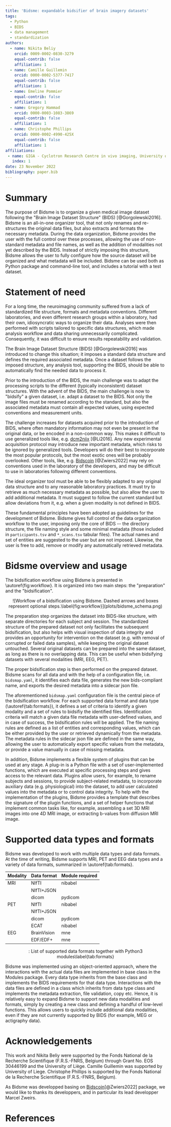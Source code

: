 ```yaml
---
title: 'Bidsme: expandable bidsifier of brain imagery datasets'
tags:
  - Python
  - BIDS
  - data management
  - standardization
authors:
  - name: Nikita Beliy
    orcid: 0009-0002-0830-3279
    equal-contrib: false
    affiliation: 1
  - name: Camille Guillemin
    orcid: 0000-0002-5377-7417
    equal-contrib: false
    affiliation: 1
  - name: Emeline Pommier
    equal-contrib: false
    affiliation: 1
  - name: Gregory Hammad
    orcid: 0000-0003-1083-3869
    equal-contrib: false
    affiliation: 1
  - name: Christophe Phillips
    orcid: 0000-0002-4990-425X
    equal-contrib: false
    affiliation: 1
affiliations:
 - name: GIGA - Cyclotron Research Centre in vivo imaging, University of Liege, Liege, Belgium
   index: 1
date: 23 November 2022
bibliography: paper.bib
---
```


# Summary

The purpose of Bidsme is to organize a given medical image dataset following the "Brain Image Dataset Structure" (BIDS) [@Gorgolewski2016]. Bidsme is an all-in-one organizer tool, that not only renames and re-structures the original data files, but also extracts and formats the necessary metadata. During the data organization, Bidsme provides the user with the full control over these processes, allowing the use of non-standard metadata and file names, as well as the addition of modalities not yet described by the BIDS. Instead of strictly imposing this structure, Bidsme allows the user to fully configure how the source dataset will be organized and what metadata will be included. Bidsme can be used both as Python package and command-line tool, and includes a tutorial with a test dataset.

# Statement of need

For a long time, the neuroimaging community suffered from a lack of standardized file structure, formats and metadata conventions. Different laboratories, and even different research groups within a laboratory, had their own, idiosyncratic ways to organize their data. Analyses were then performed with scripts tailored to specific data structures, which made analysis workflow and data sharing unnecessarily complicated. Consequently, it was difficult to ensure results repeatability and validation.

The Brain Image Dataset Structure (BIDS) [@Gorgolewski2016] was introduced to change this situation; it imposes a standard data structure and defines the required associated metadata. Once a dataset follows the imposed structure, any analysis tool, supporting the BIDS, should be able to automatically find the needed data to process it.

Prior to the introduction of the BIDS, the main challenge was to adapt the processing scripts to the different (typically inconsistent) dataset structures. With the advent of the BIDS, the main challenge is now to "bidsify" a given dataset, i.e. adapt a dataset to the BIDS. Not only the image files must be renamed according to the standard, but also the associated metadata must contain all expected values, using expected conventions and measurement units.

The challenge increases for datasets acquired prior to the introduction of BIDS, where often mandatory information may not even be present in the original data, or be encoded in a non-common way. This makes it difficult to use generalized tools like, e.g. [dcm2niix](https://github.com/rordenlab/dcm2niix) [@Li2016]. Any new experimental acquisition protocol may introduce new important metadata, which risks to be ignored by generalized tools. Developers will do their best to incorporate the most popular protocols, but the most exotic ones will be probably overlooked. Other tools, like, e.g. [Bidscoin](https://github.com/Donders-Institute/bidscoin) [@Zwiers2022] may rely on conventions used in the laboratory of the developers, and may be difficult to use in laboratories following different conventions.

The ideal organizer tool must be able to be flexibly adapted to any original data structure and to any reasonable laboratory practices. It must try to retrieve as much necessary metadata as possible, but also allow the user to add additional metadata. It must suggest to follow the current standard but allow deviations from it, e.g. when a given modality is not defined in BIDS.

These fundamental principles have been adopted as guidelines for the development of Bidsme. Bidsme gives full control of the data organization workflow to the user, imposing only the core of BIDS -- the directory structure, the file naming style and some minimal metadata (those included in `participants.tsv` and `*_scans.tsv` tabular files). The actual names and set of entities are suggested to the user but are not imposed. Likewise, the user is free to add, remove or modify any automatically retrieved metadata.

# Bidsme overview and usage

The bidsification workflow using Bidsme is presented in \autoref{fig:workflow}. It is organized into two main steps: the "preparation" and the "bidsification".

<center>
![Workflow of a bidsification using Bidsme. Dashed arrows and boxes represent optional steps.\label{fig:workflow}](plots/bidsme_schema.png)
</center>

The preparation step organizes the dataset into BIDS-like structure, with separate directories for each subject and session. The standardized structure of the prepared dataset not only facilitates the subsequent bidsification, but also helps with visual inspection of data integrity and provides an opportunity for intervention on the dataset (e.g. with removal of corrupted or failed data samples), while keeping the original dataset untouched. Several original datasets can be prepared into the same dataset, as long as there is no overlapping data. This can be useful when bidsifying datasets with several modalities (MRI, EEG, PET).

The proper bidsification step is then performed on the prepared dataset. Bidsme scans for all data and with the help of a configuration file, i.e. `bidsmap.yaml`, it identifies each data file, generates the new bids-compliant name, and exports the desired metadata into a sidecar json file.

The aforementioned `bidsmap.yaml` configuration file is the central piece of the bidsification workflow. For each supported data format and data type (\autoref{tab:formats}), it defines a set of criteria to identify a given modality and a set of rules to bidsifiy the identified files. Identification criteria will match a given data file metadata with user-defined values, and in case of success, the bidsification rules will be applied. The file naming rules are defined as a list of entities and corresponding values, which can be either provided by the user or retrieved dynamically from the metadata. The metadata rules in the sidecar json file are defined in the same way, allowing the user to automatically export specific values from the metadata, or provide a value manually in case of missing metadata.

In addition, Bidsme implements a flexible system of plugins that can be used at any stage. A plug-in is a Python file with a set of user-implemented functions, which are executed at specific processing steps and gives access to the relevant data. Plugins allow users, for example, to rename subjects and sessions, to provide subject-related metadata, to incorporate auxiliary data (e.g. physiological) into the dataset, to add user calculated values into the metadata or to control data integrity. To help with the implementation of the plugins, Bidsme provides a template that describes the signature of the plugin functions, and a set of helper functions that implement common tasks like, for example, assembling a set 3D MRI images into one 4D MRI image, or extracting b-values from diffusion MRI image.

# Supported data types and formats

Bidsme was developed to work with multiple data types and data formats. At the time of writing, Bidsme supports MRI, PET and EEG data types and a variety of data formats, summarized in \autoref{tab:formats}.

<center>

| Modality | Data format | Module required |
| --------     | -----------        | -------------             |
| MRI        | NIfTI            | nibabel              |
|              | NIfTI+JSON  |                           |
|              | dicom          | pydicom            |
| PET        | NIfTI            | nibabel              |
|              | NIfTI+JSON  |                           |
|              | dicom          | pydicom             |
|              | ECAT            | nibabel               |
| EEG       | BrainVision   | mne                   |
|              | EDF/EDF+    | mne                   |

: List of supported data formats together with Python3 modules\label{tab:formats}
</center>

Bidsme was implemented using an object-oriented approach, where the interactions with the actual data files are implemented in base class in the Modules package. Every data type inherits from the base class and implements the BIDS requirements for that data type. Interactions with the data files are defined in a class which inherits from data type class and implements the metadata extraction, file validation, copy etc. Hence, it is relatively easy to expand Bidsme to support new data modalities and formats, simply by creating a new class and defining a handful of low-level functions. This allows users to quickly include additional data modalities, even if they are not currently supported by BIDS (for example, MEG or actigraphy data).

# Acknowledgements

This work and Nikita Beliy were supported by the Fonds National de la Recherche Scientifique (F.R.S.-FNRS, Belgium) through Grant No. EOS 30446199 and the University of Liège. Camille Guillemin was supported by University of Liege. Christophe Phillips is supported by the Fonds National de la Recherche Scientifique (F.R.S.-FNRS, Belgium).

As Bidsme was developped basing on [Bidscoin](https://github.com/Donders-Institute/bidscoin)[@Zwiers2022] package, we would like to thanks its developpers, and in particular its lead developper Marcel Zweirs.

# References
